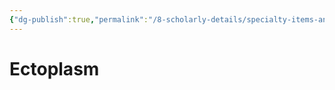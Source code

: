 ```yaml
---
{"dg-publish":true,"permalink":"/8-scholarly-details/specialty-items-and-materials/materials/ectoplasm/","noteIcon":""}
---
```


# Ectoplasm
